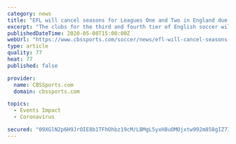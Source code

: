 ```yaml
---
category: news
title: "EFL will cancel seasons for Leagues One and Two in England due to coronavirus pandemic"
excerpt: "The clubs for the third and fourth tier of English soccer will reportedly vote on how to decide the final standings"
publishedDateTime: 2020-05-08T15:00:00Z
webUrl: "https://www.cbssports.com/soccer/news/efl-will-cancel-seasons-for-leagues-one-and-two-in-england-due-to-coronavirus-pandemic/"
type: article
quality: 77
heat: 77
published: false

provider:
  name: CBSSports.com
  domain: cbssports.com

topics:
  - Events Impact
  - Coronavirus

secured: "09XGlN2p6H9JrOIE8b1TFhOhbz19cM/LBMgL5yxH8uOMOjxtw992m858gIZ7Ietj9NTENMBlww3+xIISvwq1qHApxP59zPmVOGAqM/tnLX1D6VXZYmNnGt/RZ+UiTJLoVe2cuxd/5mpIaVtje/cmUr1aVgH3T//g9lVhhY+q4/s1Pp541UiNxKff/1QtXS4k5uX3pdcRWPCBTDc5B6oS/zMayauNBQpFl6Q2hSgc8ks9pVbjc89wPAeD+p0uJ+JVQxgnWMyiKpw1RzBBjwaOpUsBW4I84W7ZotUF9WuP2ED1hZkLEumMwiwdsOQiL7MigocLOSo6rfMTw7ne5+YYZq05pX9R5eEKDP36PLk9/GawGANoDhs1xBzS6Bjf0nUiHlCU+1CCH9bUOjMYQgEWuVGTEzLjRmqaQoo0OJVPUlvcJEMp/mwUl/VFbMcPy2D90sI3fT7+oEQP1t1wCTozQtPFh30gS9Sca3TMt3foteE=;1VV+8q4jZGKcGhIIvHMeVQ=="
---
```


